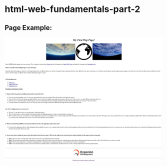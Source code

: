 # html-web-fundamentals-part-2

## Page Example:

<img src="/page1.JPG" alt="Page Part 1">
<img src="/page2.JPG" alt="Page Part 2">
